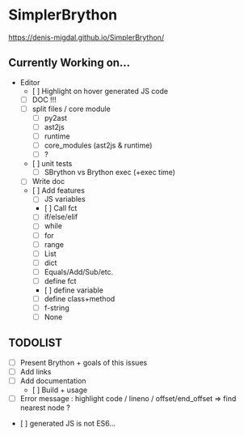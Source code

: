 # SimplerBrython

https://denis-migdal.github.io/SimplerBrython/

## Currently Working on...

- Editor
    - [ ] Highlight on hover generated JS code
    - [ ] DOC !!!
    - [ ] split files / core module
        - [ ] py2ast
        - [ ] ast2js
        - [ ] runtime
        - [ ] core_modules (ast2js & runtime)
        - [ ] ?
    - [ ] unit tests
        - [ ] SBrython vs Brython exec (+exec time)
    - [ ] Write doc
    - [ ] Add features
        - [ ] JS variables
        - [ ] Call fct
        - [ ] if/else/elif
        - [ ] while
        - [ ] for
        - [ ] range
        - [ ] List
        - [ ] dict
        - [ ] Equals/Add/Sub/etc.
        - [ ] define fct
        - [ ] define variable
        - [ ] define class+method
        - [ ] f-string
        - [ ] None
## TODOLIST

- [ ] Present Brython + goals of this issues
- [ ] Add links
- [ ] Add documentation
    - [ ] Build + usage
- [ ] Error message : highlight code / lineno / offset/end_offset => find nearest node ?
- [ ] generated JS is not ES6...